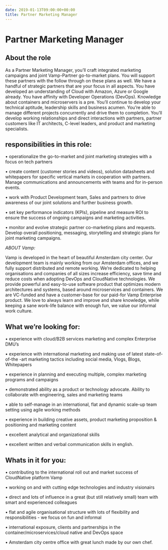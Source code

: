 ```yaml
---
date: 2019-01-13T09:00:00+00:00
title: Partner Marketing Manager
---
```

# Partner Marketing Manager

## About the role
As a Partner Marketing Manager, you’ll craft integrated marketing campaigns and joint Vamp-Partner go-to-market plans.  You will support these partners with the follow through on these plans as well. We have a handful of strategic partners that are your focus in all aspects. 
You have developed an understanding of Cloud with Amazon, Azure or Google already. You have affinity with Developer Operations (DevOps). Knowledge about containers and microservers is a pre. You’ll continue to develop your technical aptitude, leadership skills and business acumen.  You’re able to manage different projects concurrently and drive them to completion.  You’ll develop working relationships and direct interactions with partners, partner customers like IT architects, C-level leaders,  and product and marketing specialists.

## responsibilities in this role:
• operationalize the go-to-market and joint marketing strategies with a focus on tech partners

• create content (customer stories and videos), solution datasheets and whitepapers for specific vertical markets in cooperation with partners. Manage communications and announcements with teams and for in-person events.

• work with Product Development team, Sales and partners to drive awareness of our joint solutions and further business growth.

• set key performance indicators (KPIs), pipeline and measure ROI to ensure the success of ongoing campaigns and marketing activities.

• monitor and evolve strategic partner co-marketing plans and requests. Develop overall positioning, messaging, storytelling and strategic plans for joint marketing campaigns.




*ABOUT Vamp:*

Vamp is developed in the heart of beautiful Amsterdam city center. Our development team is mainly working from our Amsterdam offices, and we fully support distributed and remote working. We’re dedicated to helping organisations and companies of all sizes increase efficiency, save time and reduce costs when adopting DevOps and CloudNative technologies. We provide powerful and easy-to-use software product that optimizes modern architectures and systems, based around microservices and containers. We are VC-funded and have a customer-base for our paid-for Vamp Enterprise product. We love to always learn and improve and share knowledge, while keeping a sane work-life balance with enough fun, we value our informal work culture.


## What we’re looking for:
• experience with cloud/B2B services marketing and complex Enterprise DMU’s

• experience with international marketing and making use of latest state-of-of-the -art marketing tactics including social media, Vlogs, Blogs, Whitepapers

• experience in planning and executing multiple, complex marketing programs and campaigns

• demonstrated ability as a product or technology advocate. Ability to collaborate with engineering, sales and marketing teams

• able to self-manage in an international, flat and dynamic scale-up team setting using agile working methods

• experience in building creative assets, product marketing proposition & positioning and marketing content

• excellent analytical and organizational skills

• excellent written and verbal communication skills in english.

## Whats in it for you:
• contributing to the international roll out and market success of CloudNative platform Vamp

• working on and with cutting edge technologies and industry visionairs

• direct and lots of influence in a great (but still relatively small) team with smart and experienced colleagues

• flat and agile organisational structure with lots of flexibility and responsibilities - we focus on fun and informal

• international exposure, clients and partnerships in the container/microservices/cloud native and DevOps space

• Amsterdam city centre office with great lunch made by our own chef.



